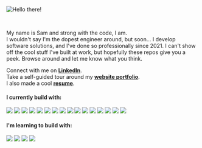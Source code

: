 ![Hello there!](https://media.giphy.com/media/xTiIzJSKB4l7xTouE8/giphy.gif)

<br>

My name is Sam and strong with the code, I am.
<br>
I wouldn't say I'm the dopest engineer around, but soon... I develop software solutions, and I've done so professionally since 2021. I can't show off the cool stuff I've built at work, but hopefully these repos give you a peek. Browse around and let me know what you think.

Connect with me on **<a href="https://www.linkedin.com/in/sambassong/">LinkedIn</a>**.
<br>
Take a self-guided tour around my **[website portfolio](https://www.sambassong.com/)**.
<br>
I also made a cool **<a href="https://drive.google.com/file/d/1dhW0c8XGQcZjFCdnmXCUZ8VX3BVATUzo/view?usp=sharing">resume</a>**.
 

 #### **I currently build with**:
 <div>
  <a href="#"><img src="https://img.shields.io/badge/-JavaScript-F7DF1E?style=flat-square&logo=javascript&logoColor=black" /></a>
  <a href="#"><img src="https://img.shields.io/badge/-React-61DAFB?style=flat-square&logo=React&logoColor=black" /></a>
  <a href="#"><img src="https://img.shields.io/badge/-Redux-764ABC?style=flat-square&logo=Redux" /></a> 
  <a href="#"><img src="https://img.shields.io/badge/-Express-F7F7F7?style=flat-square&logo=express&logoColor=339933" /></a>
  <a href="#"><img src="https://img.shields.io/badge/-NodeJS-339933?style=flat-square&logo=Node.js&logoColor=white" /></a>
  <a href="#"><img src="https://img.shields.io/badge/-MongoDB-F7F7F7?style=flat-square&logo=mongodb" /></a>
  <a href="#"><img src="https://img.shields.io/badge/Amazon_AWS-FF9900?style=flat-square&logo=amazonaws&logoColor=black" /></a>
  <a href="#"><img src="https://img.shields.io/badge/-Python3-3776AB?style=flat-square&logo=Python&logoColor=white" /></a>
  <a href="#"><img src="https://img.shields.io/badge/-Flask-F7F7F7?style=flat-square&logo=flask&logoColor=black" /></a>
  <a href="#"><img src="https://img.shields.io/badge/pandas-%23150458.svg?style=flat-square&logo=pandas&logoColor=white" /></a>
  <a href="#"><img src="https://img.shields.io/badge/-PostgreSQL-336791?style=flat-square&logo=postgresql&logoColor=FAFAFA" /></a>
  <a href="#"><img src="https://img.shields.io/badge/Vue.js-%2335495e.svg?style=flat-square&logo=vuedotjs&logoColor=%234FC08D" /></a>
  <a href="#"><img src="https://img.shields.io/badge/-HTML5-E34F26?style=flat-square&logo=html5&logoColor=white" /></a>
  <a href="#"><img src="https://img.shields.io/badge/-CSS3-1572B6?style=flat-square&logo=css3" /></a>
  <a href="#"><img src="https://img.shields.io/badge/-jest-%23C21325?style=flat-square&logo=jest&logoColor=white" /></a>
  <a href="#"><img src="https://img.shields.io/badge/-cypress-%23E5E5E5?style=flat-square&logo=cypress&logoColor=058a5e" /></a>
 </div>

 #### **I'm learning to build with**:
 <div>
  <a href="#"><img src="https://img.shields.io/badge/Java-ED8B00?style=flat-square&logo=openjdk&logoColor=black" /></a>
  <a href="#"><img src="https://img.shields.io/badge/Next-black?style=flat-square&logo=next.js&logoColor=white" /></a>
  <a href="#"><img src="https://img.shields.io/badge/numpy-%23013243.svg?style=flat-square&logo=numpy&logoColor=white" /></a>
  <a href="#"><img src="https://img.shields.io/badge/Matplotlib-%23ffffff.svg?style=flat-square&logo=Matplotlib&logoColor=black" /></a>
 </div>

